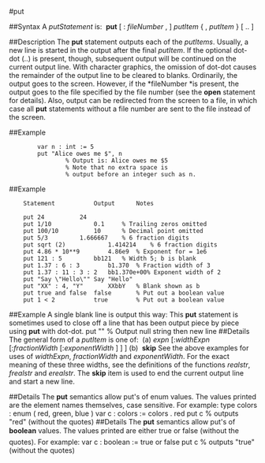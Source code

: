 
#put

##Syntax
A *putStatement* is:
 **put** [ : *fileNumber* , ] *putItem* { , *putItem* } [ .. ]

##Description
The **put** statement outputs each of the *putItems*. Usually, a new line is started in the output after the final *putItem*. If the optional dot-dot (..) is present, though, subsequent output will be continued on the current output line. With character graphics, the omission of dot-dot causes the remainder of the output line to be cleared to blanks.
Ordinarily, the output goes to the screen. However, if the *fileNumber *is present, the output goes to the file specified by the file number (see the **open** statement for details). Also, output can be redirected from the screen to a file, in which case all **put** statements without a file number are sent to the file instead of the screen.

##Example

            var n : int := 5
            put "Alice owes me $", n
                    % Output is: Alice owes me $5
                    % Note that no extra space is
                    % output before an integer such as n.
##Example

        Statement           Output      Notes
        
        put 24          24
        put 1/10            0.1     % Trailing zeros omitted
        put 100/10          10      % Decimal point omitted
        put 5/3         1.666667    % 6 fraction digits
        put sqrt (2)            1.414214    % 6 fraction digits
        put 4.86 * 10**9        4.86e9  % Exponent for = 1e6
        put 121 : 5         bb121   % Width 5; b is blank
        put 1.37 : 6 : 3        b1.370  % Fraction width of 3
        put 1.37 : 11 : 3 : 2   bb1.370e+00% Exponent width of 2
        put "Say \"Hello\"" Say "Hello"
        put "XX" : 4, "Y"       XXbbY   % Blank shown as b
        put true and false  false       % Put out a boolean value
        put 1 < 2           true        % Put out a boolean value
##Example
A single blank line is output this way:
This **put** statement is sometimes used to close off a line that has been output piece by piece using **put** with dot-dot.
        put ""  % Output null string then new line
##Details
The general form of a *putItem* is one of:
 (a) *expn* [:*widthExpn* [:*fractionWidth* [:*exponentWidth* ] ] ] (b)  **skip**
See the above examples for uses of *widthExpn*, *fractionWidth* and *exponentWidth*. For the exact meaning of these three widths, see the definitions of the functions *realstr*, *frealstr* and *erealstr*. The **skip** item is used to end the current output line and start a new line.

##Details
The **put** semantics allow put's of enum values. The values printed are the element names themselves, case sensitive. For example:
        type colors : enum ( red, green, blue )
        var c : colors := colors . red
        put c       % outputs "red" (without the quotes)
##Details
The **put** semantics allow put's of **boolean** values. The values printed are either true or false (without the quotes). For example:
        var c : boolean := true or false
        put c       % outputs "true" (without the quotes)
